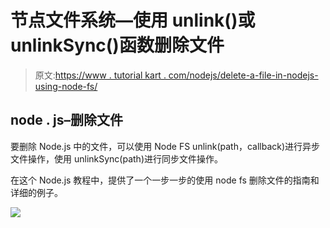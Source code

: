 # 节点文件系统—使用 unlink()或 unlinkSync()函数删除文件

> 原文:[https://www . tutorial kart . com/nodejs/delete-a-file-in-nodejs-using-node-fs/](https://www.tutorialkart.com/nodejs/delete-a-file-in-nodejs-using-node-fs/)

## node . js–删除文件

要删除 Node.js 中的文件，可以使用 Node FS unlink(path，callback)进行异步文件操作，使用 unlinkSync(path)进行同步文件操作。

在这个 Node.js 教程中，提供了一个一步一步的使用 node fs 删除文件的指南和详细的例子。

[![](../Images/925da31b32d6bc3827932f6c8afb11bb.png)](https://www.tutorialkart.com/)